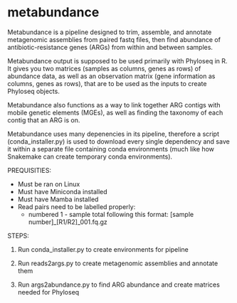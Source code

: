 # metabundance

Metabundance is a pipeline designed to trim, assemble, and annotate metagenomic assemblies from paired fastq files, then find abundance of antibiotic-resistance genes (ARGs) from within and between samples.

Metabundance output is supposed to be used primarily with Phyloseq in R. It gives you two matrices (samples as columns, genes as rows) of abundance data, as well as an observation matrix (gene information as columns, genes as rows), that are to be used as the inputs to create Phyloseq objects. 

Metabundance also functions as a way to link together ARG contigs with mobile genetic elements (MGEs), as well as finding the taxonomy of each contig that an ARG is on.

Metabundance uses many depenencies in its pipeline, therefore a script (conda_installer.py) is used to download every single dependency and save it within a separate file containing conda environments (much like how Snakemake can create temporary conda environments).

PREQUISITIES:
- Must be ran on Linux
- Must have Miniconda installed
- Must have Mamba installed
- Read pairs need to be labelled properly:
  - numbered 1 - sample total following this format: [sample number]_[R1/R2]_001.fq.gz

STEPS:

1. Run conda_installer.py to create environments for pipeline

2. Run reads2args.py to create metagenomic assemblies and annotate them

3. Run args2abundance.py to find ARG abundance and create matrices needed for Phyloseq

